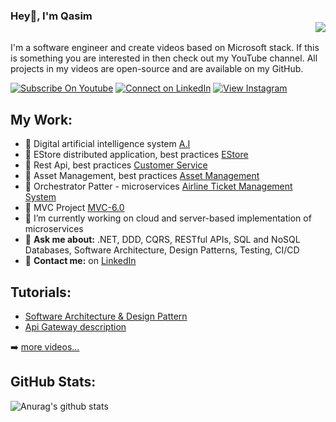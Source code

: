 ### Hey👋, I'm Qasim <div align = 'right'>![](https://komarev.com/ghpvc/?username=qasimshk&color=blue)</div>
I'm a software engineer and create videos based on Microsoft stack. If this is something you are interested in then check out my YouTube channel. All projects in my videos are open-source and are available on my GitHub.

[![Subscribe On Youtube](https://img.shields.io/badge/Subscribe-red?style=for-the-badge&logo=youtube&logoColor=white)](https://www.youtube.com/channel/UCogGW-NRuadwBO12383k18A)
[![Connect on LinkedIn](https://img.shields.io/badge/connect-%230077B5.svg?&style=for-the-badge&logo=linkedin)](https://www.linkedin.com/in/muhammadqasim1985/)
[![View Instagram](https://img.shields.io/badge/view-%23E4405F.svg?&style=for-the-badge&logo=instagram&logoColor=white)](https://www.instagram.com/clevertalker/)


## My Work:
- 🔭 Digital artificial intelligence system [A.I](https://github.com/qasimshk/A.I)
- 🔭 EStore distributed application, best practices [EStore](https://github.com/qasimshk/EStore)
- 🔭 Rest Api, best practices [Customer Service](https://github.com/qasimshk/CustomerService)
- 🔭 Asset Management, best practices [Asset Management](https://github.com/qasimshk/AssetManagement)
- 🔭 Orchestrator Patter - microservices [Airline Ticket Management System](https://github.com/qasimshk/AirlineManagementSystem)
- 🔭 MVC Project [MVC-6.0](https://github.com/qasimshk/MVC-6.0)
- 🌱 I’m currently working on cloud and server-based implementation of microservices
- 💬 <b>Ask me about:</b> .NET, DDD, CQRS, RESTful APIs, SQL and NoSQL Databases, Software Architecture, Design Patterns, Testing, CI/CD
- 💬 <b>Contact me:</b> on [LinkedIn](https://www.linkedin.com/in/muhammadqasim1985/)


## Tutorials:
<!-- youtube videos: Start -->
- [Software Architecture & Design Pattern](https://www.youtube.com/watch?v=G5yfqUHsOPc)
- [Api Gateway description](https://www.youtube.com/watch?v=g7k0lh58CRc)
<!-- youtube videos: End -->

➡️ [more videos...](https://www.youtube.com/channel/UCogGW-NRuadwBO12383k18A/videos)

## GitHub Stats:
![Anurag's github stats](https://github-readme-stats.vercel.app/api?username=qasimshk&show_icons=true&theme=radical)
